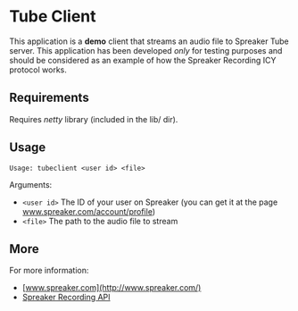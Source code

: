# Tube Client

This application is a **demo** client that streams an audio file to Spreaker
Tube server. This application has been developed *only* for testing purposes
and should be considered as an example of how the Spreaker Recording ICY
protocol works.


## Requirements

Requires *netty* library (included in the lib/ dir).


## Usage

`Usage: tubeclient <user id> <file>`

Arguments:
 * `<user id>` The ID of your user on Spreaker (you can get it at the page www.spreaker.com/account/profile)
 * `<file>`    The path to the audio file to stream

 
 ## More
 
For more information:
 * [www.spreaker.com](http://www.spreaker.com/)
 * [Spreaker Recording API](http://developers.spreaker.com/recording-api)
